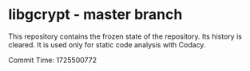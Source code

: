 # libgcrypt - master branch

This repository contains the frozen state of the repository.
Its history is cleared. It is used only for static code
analysis with Codacy.

Commit Time: 1725500772